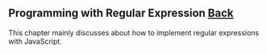 ## Programming with Regular Expression [Back](./../regular.md)

This chapter mainly discusses about how to implement regular expressions with JavaScript.
